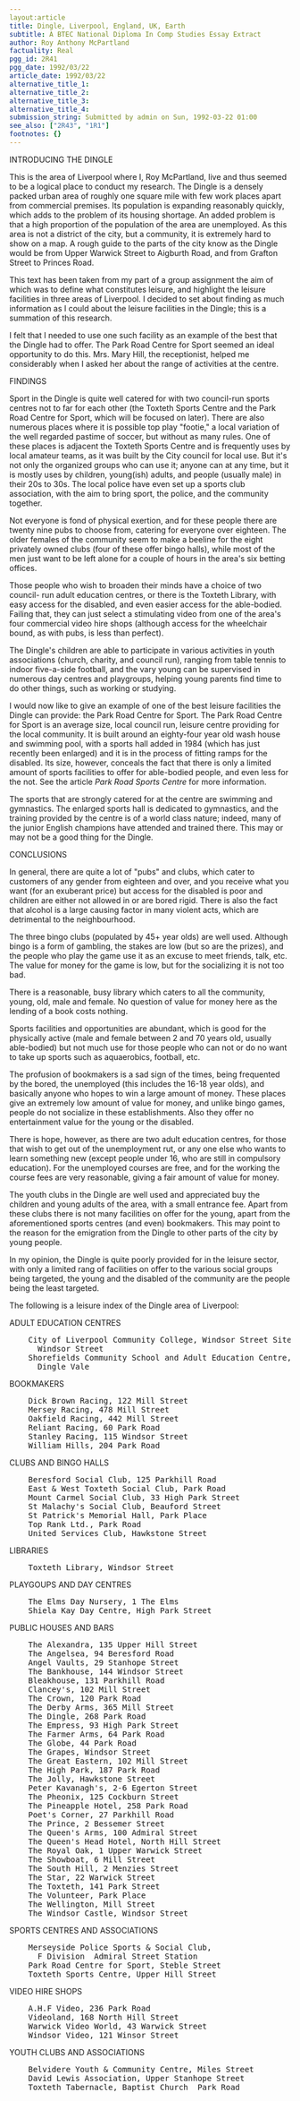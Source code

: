 ```yaml
---
layout:article
title: Dingle, Liverpool, England, UK, Earth
subtitle: A BTEC National Diploma In Comp Studies Essay Extract
author: Roy Anthony McPartland
factuality: Real
pgg_id: 2R41
pgg_date: 1992/03/22
article_date: 1992/03/22
alternative_title_1: 
alternative_title_2: 
alternative_title_3: 
alternative_title_4: 
submission_string: Submitted by admin on Sun, 1992-03-22 01:00
see_also: ["2R43", "1R1"]
footnotes: {}
---
```

<div>
<p>INTRODUCING THE DINGLE</p>
<p>This is the area of Liverpool where I, Roy McPartland, live and thus seemed to be a logical place to conduct my research. The Dingle is a densely packed urban area of roughly one square mile with few work places apart from commercial premises. Its population is expanding reasonably quickly, which adds to the problem of its housing shortage. An added problem is that a high proportion of the population of the area are unemployed. As this area is not a district of the city, but a community, it is extremely hard to show on a map. A rough guide to the parts of the city know as the Dingle would be from Upper Warwick Street to Aigburth Road, and from Grafton Street to Princes Road.</p>
<p>This text has been taken from my part of a group assignment the aim of which was to define what constitutes leisure, and highlight the leisure facilities in three areas of Liverpool. I decided to set about finding as much information as I could about the leisure facilities in the Dingle; this is a summation of this research.</p>
<p>I felt that I needed to use one such facility as an example of the best that the Dingle had to offer. The Park Road Centre for Sport seemed an ideal opportunity to do this. Mrs. Mary Hill, the receptionist, helped me considerably when I asked her about the range of activities at the centre.</p>
<p>FINDINGS</p>
<p>Sport in the Dingle is quite well catered for with two council-run sports centres not to far for each other (the Toxteth Sports Centre and the Park Road Centre for Sport, which will be focused on later). There are also numerous places where it is possible top play "footie," a local variation of the well regarded pastime of soccer, but without as many rules. One of these places is adjacent the Toxteth Sports Centre and is frequently uses by local amateur teams, as it was built by the City council for local use. But it's not only the organized groups who can use it; anyone can at any time, but it is mostly uses by children, young(ish) adults, and people (usually male) in their 20s to 30s. The local police have even set up a sports club association, with the aim to bring sport, the police, and the community together.</p>
<p>Not everyone is fond of physical exertion, and for these people there are twenty nine pubs to choose from, catering for everyone over eighteen. The older females of the community seem to make a beeline for the eight privately owned clubs (four of these offer bingo halls), while most of the men just want to be left alone for a couple of hours in the area's six betting offices.</p>
<p>Those people who wish to broaden their minds have a choice of two council- run adult education centres, or there is the Toxteth Library, with easy access for the disabled, and even easier access for the able-bodied. Failing that, they can just select a stimulating video from one of the area's four commercial video hire shops (although access for the wheelchair bound, as with pubs, is less than perfect).</p>
<p>The Dingle's children are able to participate in various activities in youth associations (church, charity, and council run), ranging from table tennis to indoor five-a-side football, and the vary young can be supervised in numerous day centres and playgroups, helping young parents find time to do other things, such as working or studying.</p>
<p>I would now like to give an example of one of the best leisure facilities the Dingle can provide: the Park Road Centre for Sport. The Park Road Centre for Sport is an average size, local council run, leisure centre providing for the local community. It is built around an eighty-four year old wash house and swimming pool, with a sports hall added in 1984 (which has just recently been enlarged) and it is in the process of fitting ramps for the disabled. Its size, however, conceals the fact that there is only a limited amount of sports facilities to offer for able-bodied people, and even less for the not. See the article <em>Park Road Sports Centre</em> for more information.</p>
<p>The sports that are strongly catered for at the centre are swimming and gymnastics. The enlarged sports hall is dedicated to gymnastics, and the training provided by the centre is of a world class nature; indeed, many of the junior English champions have attended and trained there. This may or may not be a good thing for the Dingle.</p>
<p>CONCLUSIONS</p>
<p>In general, there are quite a lot of "pubs" and clubs, which cater to customers of any gender from eighteen and over, and you receive what you want (for an exuberant price) but access for the disabled is poor and children are either not allowed in or are bored rigid. There is also the fact that alcohol is a large causing factor in many violent acts, which are detrimental to the neighbourhood.</p>
<p>The three bingo clubs (populated by 45+ year olds) are well used. Although bingo is a form of gambling, the stakes are low (but so are the prizes), and the people who play the game use it as an excuse to meet friends, talk, etc. The value for money for the game is low, but for the socializing it is not too bad.</p>
<p>There is a reasonable, busy library which caters to all the community, young, old, male and female. No question of value for money here as the lending of a book costs nothing.</p>
<p>Sports facilities and opportunities are abundant, which is good for the physically active (male and female between 2 and 70 years old, usually able-bodied) but not much use for those people who can not or do no want to take up sports such as aquaerobics, football, etc.</p>
<p>The profusion of bookmakers is a sad sign of the times, being frequented by the bored, the unemployed (this includes the 16-18 year olds), and basically anyone who hopes to win a large amount of money. These places give an extremely low amount of value for money, and unlike bingo games, people do not socialize in these establishments. Also they offer no entertainment value for the young or the disabled.</p>
<p>There is hope, however, as there are two adult education centres, for those that wish to get out of the unemployment rut, or any one else who wants to learn something new (except people under 16, who are still in compulsory education). For the unemployed courses are free, and for the working the course fees are very reasonable, giving a fair amount of value for money.</p>
<p>The youth clubs in the Dingle are well used and appreciated buy the children and young adults of the area, with a small entrance fee. Apart from these clubs there is not many facilities on offer for the young, apart from the aforementioned sports centres (and even) bookmakers. This may point to the reason for the emigration from the Dingle to other parts of the city by young people.</p>
<p>In my opinion, the Dingle is quite poorly provided for in the leisure sector, with only a limited rang of facilities on offer to the various social groups being targeted, the young and the disabled of the community are the people being the least targeted.</p>
<p>The following is a leisure index of the Dingle area of Liverpool:</p>
<p>ADULT EDUCATION CENTRES</p>
<pre>
    City of Liverpool Community College, Windsor Street Site,
      Windsor Street
    Shorefields Community School and Adult Education Centre,
      Dingle Vale
</pre>
<p>BOOKMAKERS</p>
<pre>
    Dick Brown Racing, 122 Mill Street
    Mersey Racing, 478 Mill Street
    Oakfield Racing, 442 Mill Street
    Reliant Racing, 60 Park Road
    Stanley Racing, 115 Windsor Street
    William Hills, 204 Park Road
</pre>
<p>CLUBS AND BINGO HALLS</p>
<pre>
    Beresford Social Club, 125 Parkhill Road
    East &amp; West Toxteth Social Club, Park Road
    Mount Carmel Social Club, 33 High Park Street
    St Malachy's Social Club, Beauford Street
    St Patrick's Memorial Hall, Park Place
    Top Rank Ltd., Park Road
    United Services Club, Hawkstone Street
</pre>
<p>LIBRARIES</p>
<pre>
    Toxteth Library, Windsor Street
</pre>
<p>PLAYGOUPS AND DAY CENTRES</p>
<pre>
    The Elms Day Nursery, 1 The Elms
    Shiela Kay Day Centre, High Park Street
</pre>
<p>PUBLIC HOUSES AND BARS</p>
<pre>
    The Alexandra, 135 Upper Hill Street
    The Angelsea, 94 Beresford Road
    Angel Vaults, 29 Stanhope Street
    The Bankhouse, 144 Windsor Street
    Bleakhouse, 131 Parkhill Road
    Clancey's, 102 Mill Street
    The Crown, 120 Park Road
    The Derby Arms, 365 Mill Street
    The Dingle, 268 Park Road
    The Empress, 93 High Park Street
    The Farmer Arms, 64 Park Road
    The Globe, 44 Park Road
    The Grapes, Windsor Street
    The Great Eastern, 102 Mill Street
    The High Park, 187 Park Road
    The Jolly, Hawkstone Street
    Peter Kavanagh's, 2-6 Egerton Street
    The Pheonix, 125 Cockburn Street
    The Pineapple Hotel, 258 Park Road
    Poet's Corner, 27 Parkhill Road
    The Prince, 2 Bessemer Street
    The Queen's Arms, 100 Admiral Street
    The Queen's Head Hotel, North Hill Street
    The Royal Oak, 1 Upper Warwick Street
    The Showboat, 6 Mill Street
    The South Hill, 2 Menzies Street
    The Star, 22 Warwick Street
    The Toxteth, 141 Park Street
    The Volunteer, Park Place
    The Wellington, Mill Street
    The Windsor Castle, Windsor Street
</pre>
<p>SPORTS CENTRES AND ASSOCIATIONS</p>
<pre>
    Merseyside Police Sports &amp; Social Club,
      F Division  Admiral Street Station
    Park Road Centre for Sport, Steble Street
    Toxteth Sports Centre, Upper Hill Street
</pre>
<p>VIDEO HIRE SHOPS</p>
<pre>
    A.H.F Video, 236 Park Road
    Videoland, 168 North Hill Street
    Warwick Video World, 43 Warwick Street
    Windsor Video, 121 Winsor Street
</pre>
<p>YOUTH CLUBS AND ASSOCIATIONS</p>
<pre>
    Belvidere Youth &amp; Community Centre, Miles Street
    David Lewis Association, Upper Stanhope Street
    Toxteth Tabernacle, Baptist Church  Park Road
</pre>
</div>
